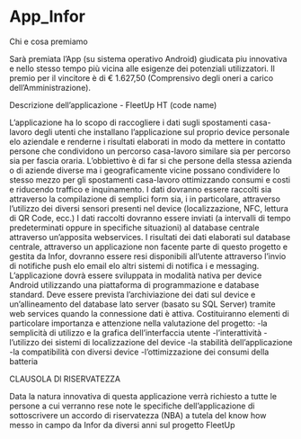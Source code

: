 # App_Infor

Chi e cosa premiamo

Sarà premiata l’App (su sistema operativo Android) giudicata piu innovativa e nello
stesso tempo più vicina alle esigenze dei potenziali utilizzatori. Il premio per il
vincitore è di € 1.627,50 (Comprensivo degli oneri a carico dell’Amministrazione).

Descrizione dell’applicazìone - FleetUp HT (code name)

L’applicazione ha lo scopo di raccogliere i dati sugli spostamenti casa-lavoro degli
utenti che installano l’applicazione sul proprio device personale elo aziendale e
renderne i risultati elaborati in modo da mettere in contatto persone che
condividono un percorso casa-lavoro similare sia per percorso sia per fascia oraria.
L’obbiettivo è di far si che persone della stessa azienda o di aziende diverse ma i
geograficamente vicine possano condividere lo stesso mezzo per gli spostamenti
casa-lavoro ottimizzando consumi e costi e riducendo traffico e inquinamento.
I dati dovranno essere raccolti sia attraverso la compilazione di semplici form sia, i
in particolare, attraverso l’utilizzo dei diversi sensori presenti nel device
(localizzazione, NFC, lettura di QR Code, ecc.)
I dati raccolti dovranno essere inviati (a intervalli di tempo predeterminati oppure
in specifiche situazioni) al database centrale attraverso un’apposita webservices.
I risultati dei dati elaborati sul database centrale, attraverso un applicazione non
facente parte di questo progetto e gestita da Infor, dovranno essere resi disponibili
all’utente attraverso l’invio di notifiche push elo email elo altri sistemi di notifica i
e messaging.
L’applicazione dovrà essere sviluppata in modalità nativa per device Android
utilizzando una piattaforma di programmazione e database standard.
Deve essere prevista l’archiviazione dei dati sul device e un’allineamento del
database lato server (basato su SQL Server) tramite web services quando la
connessione dati è attiva.
Costituiranno elementi di particolare importanza e attenzione nella valutazione
del progetto:
-la semplicità di utilizzo e la grafica dell’interfaccia utente 
-l’interattività
-l’utilizzo dei sistemi di localizzazione del device
-la stabilità dell’applicazione
-la compatibilità con diversi device
-l’ottimizzazione dei consumi della batteria

CLAUSOLA Dl RISERVATEZZA

Data la natura innovativa di questa applicazione verrà richiesto a tutte le persone
a cui verranno rese note le specifiche dell’applicazione di sottoscrivere un accordo
di riservatezza (NBA) a tutela del know how messo in campo da Infor da diversi
anni sul progetto FleetUp
